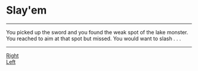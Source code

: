 # Slay'em
---

You picked up the sword and you found the weak spot of the lake monster. You reached to aim at that spot but missed. You would want to slash . . . 

---
[Right](killed.md)  
[Left](killed.md)